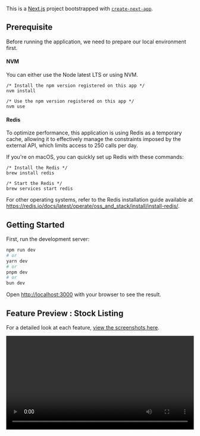 This is a [Next.js](https://nextjs.org/) project bootstrapped with [`create-next-app`](https://github.com/vercel/next.js/tree/canary/packages/create-next-app).

## Prerequisite

Before running the application, we need to prepare our local environment first.

#### NVM

You can either use the Node latest LTS or using NVM.

```
/* Install the npm version registered on this app */
nvm install

/* Use the npm version registered on this app */
nvm use
```

#### Redis

To optimize performance, this application is using Redis as a temporary cache, allowing it to effectively manage the constraints imposed by the external API, which limits access to 250 calls per day.

If you're on macOS, you can quickly set up Redis with these commands:

```
/* Install the Redis */
brew install redis

/* Start the Redis */
brew services start redis
```

For other operating systems, refer to the Redis installation guide available at https://redis.io/docs/latest/operate/oss_and_stack/install/install-redis/.

## Getting Started

First, run the development server:

```bash
npm run dev
# or
yarn dev
# or
pnpm dev
# or
bun dev
```

Open [http://localhost:3000](http://localhost:3000) with your browser to see the result.

## Feature Preview : Stock Listing

For a detailed look at each feature, [view the screenshots here](./preview/README.md).

<video width="100%" controls>
  <source src="./preview/assets/02. Speedup Footage.mp4" type="video/mp4">
  Your browser does not support the video tag.
</video>

